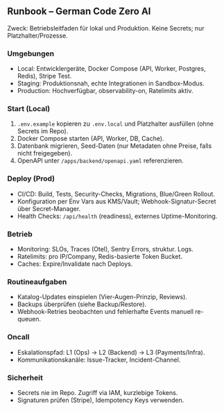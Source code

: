 ## Runbook – German Code Zero AI

Zweck: Betriebsleitfaden für lokal und Produktion. Keine Secrets; nur Platzhalter/Prozesse.

### Umgebungen
- Local: Entwicklergeräte, Docker Compose (API, Worker, Postgres, Redis), Stripe Test.
- Staging: Produktionsnah, echte Integrationen in Sandbox-Modus.
- Production: Hochverfügbar, observability-on, Ratelimits aktiv.

### Start (Local)
1. `.env.example` kopieren zu `.env.local` und Platzhalter ausfüllen (ohne Secrets im Repo).
2. Docker Compose starten (API, Worker, DB, Cache).
3. Datenbank migrieren, Seed-Daten (nur Metadaten ohne Preise, falls nicht freigegeben).
4. OpenAPI unter `/apps/backend/openapi.yaml` referenzieren.

### Deploy (Prod)
- CI/CD: Build, Tests, Security-Checks, Migrations, Blue/Green Rollout.
- Konfiguration per Env Vars aus KMS/Vault; Webhook-Signatur-Secret über Secret-Manager.
- Health Checks: `/api/health` (readiness), externes Uptime-Monitoring.

### Betrieb
- Monitoring: SLOs, Traces (Otel), Sentry Errors, struktur. Logs.
- Ratelimits: pro IP/Company, Redis-basierte Token Bucket.
- Caches: Expire/Invalidate nach Deploys.

### Routineaufgaben
- Katalog-Updates einspielen (Vier-Augen-Prinzip, Reviews).
- Backups überprüfen (siehe Backup/Restore).
- Webhook-Retries beobachten und fehlerhafte Events manuell re-queuen.

### Oncall
- Eskalationspfad: L1 (Ops) → L2 (Backend) → L3 (Payments/Infra).
- Kommunikationskanäle: Issue-Tracker, Incident-Channel.

### Sicherheit
- Secrets nie im Repo. Zugriff via IAM, kurzlebige Tokens.
- Signaturen prüfen (Stripe), Idempotency Keys verwenden.